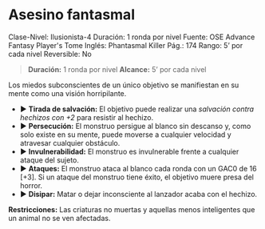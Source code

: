 # Asesino fantasmal

Clase-Nivel: Ilusionista-4
Duración: 1 ronda por nivel
Fuente: OSE Advance Fantasy Player's Tome
Inglés: Phantasmal Killer
Pág.: 174
Rango: 5’ por cada nivel
Reversible: No

> **Duración:** 1 ronda por nivel
**Alcance:** 5’ por cada nivel
> 

Los miedos subconscientes de un único objetivo se manifiestan en su mente como una visión horripilante.

- ▶ **Tirada de salvación:** El objetivo puede realizar una *salvación contra hechizos con +2* para resistir al hechizo.
- ▶ **Persecución:** El monstruo persigue al blanco sin descanso y, como solo existe en su mente, puede moverse a cualquier velocidad y atravesar cualquier obstáculo.
- ▶ **Invulnerabilidad:** El monstruo es invulnerable frente a cualquier ataque del sujeto.
- ▶ **Ataques:** El monstruo ataca al blanco cada ronda con un GAC0 de 16 [+3]. Si un ataque del monstruo tiene éxito, el objetivo muere presa del horror.
- ▶ **Disipar:** Matar o dejar inconsciente al lanzador acaba con el hechizo.

**Restricciones:** Las criaturas no muertas y aquellas menos inteligentes que un animal no se ven afectadas.